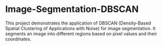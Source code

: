 # Image-Segmentation-DBSCAN
This project demonstrates the application of DBSCAN (Density-Based Spatial Clustering of Applications with Noise) for image segmentation. It segments an image into different regions based on pixel values and their coordinates. 
